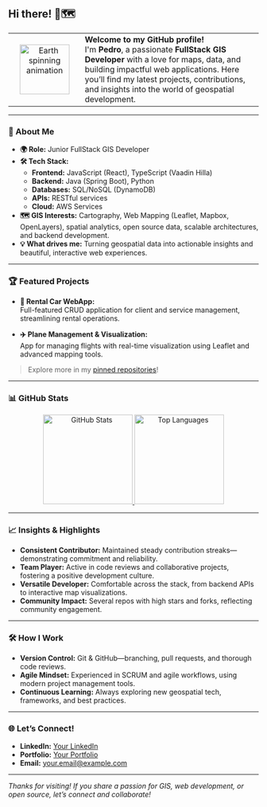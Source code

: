 ## Hi there! 👋🗺️

<table>
  <tr>
    <td align="center" width="130">
      <img src="https://github.com/user-attachments/assets/2c679e1e-73a9-4662-88df-d29f50b50dd8" alt="Earth spinning animation" width="100"/>
    </td>
    <td>
      <b>Welcome to my GitHub profile!</b><br>
      I'm <b>Pedro</b>, a passionate <b>FullStack GIS Developer</b> with a love for maps, data, and building impactful web applications. Here you’ll find my latest projects, contributions, and insights into the world of geospatial development.
    </td>
  </tr>
</table>

---

### 🚀 About Me

- **🌍 Role:** Junior FullStack GIS Developer  
- **🛠️ Tech Stack:**  
  - **Frontend:** JavaScript (React), TypeScript (Vaadin Hilla)
  - **Backend:** Java (Spring Boot), Python
  - **Databases:** SQL/NoSQL (DynamoDB)
  - **APIs:** RESTful services
  - **Cloud:** AWS Services
- **🗺️ GIS Interests:** Cartography, Web Mapping (Leaflet, Mapbox, OpenLayers), spatial analytics, open source data, scalable architectures, and backend development.
- **💡 What drives me:** Turning geospatial data into actionable insights and beautiful, interactive web experiences.

---

### 🏆 Featured Projects

- **🚗 Rental Car WebApp:**  
  Full-featured CRUD application for client and service management, streamlining rental operations.

- **✈️ Plane Management & Visualization:**  
  App for managing flights with real-time visualization using Leaflet and advanced mapping tools.

> Explore more in my [pinned repositories](https://github.com/pedroGEOGIScoding?tab=repositories)!

---

### 📊 GitHub Stats

<p align="center">
  <a href="https://github.com/pedroGEOGIScoding">
    <img height="180em" src="https://github-readme-stats-eight-theta.vercel.app/api?username=pedroGEOGIScoding&show_icons=true&theme=algolia&include_all_commits=true&count_private=true" alt="GitHub Stats"/>
    <img height="180em" src="https://github-readme-stats-eight-theta.vercel.app/api/top-langs/?username=pedroGEOGIScoding&layout=compact&langs_count=8&theme=algolia" alt="Top Languages"/>
  </a>
</p>

---

### 📈 Insights & Highlights

- **Consistent Contributor:** Maintained steady contribution streaks—demonstrating commitment and reliability.
- **Team Player:** Active in code reviews and collaborative projects, fostering a positive development culture.
- **Versatile Developer:** Comfortable across the stack, from backend APIs to interactive map visualizations.
- **Community Impact:** Several repos with high stars and forks, reflecting community engagement.

---

### 🛠️ How I Work

- **Version Control:** Git & GitHub—branching, pull requests, and thorough code reviews.
- **Agile Mindset:** Experienced in SCRUM and agile workflows, using modern project management tools.
- **Continuous Learning:** Always exploring new geospatial tech, frameworks, and best practices.

---

### 🌐 Let’s Connect!

- **LinkedIn:** [Your LinkedIn](#)
- **Portfolio:** [Your Portfolio](#)
- **Email:** [your.email@example.com](mailto:your.email@example.com)

---

_Thanks for visiting! If you share a passion for GIS, web development, or open source, let’s connect and collaborate!_

